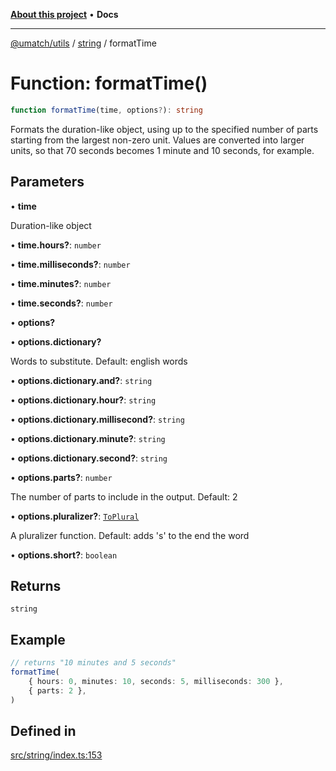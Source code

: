 [**About this project**](../../README.md) • **Docs**

***

[@umatch/utils](../../api.md) / [string](../README.md) / formatTime

# Function: formatTime()

```ts
function formatTime(time, options?): string
```

Formats the duration-like object, using up to the specified number
of parts starting from the largest non-zero unit. Values are
converted into larger units, so that 70 seconds becomes 1 minute
and 10 seconds, for example.

## Parameters

• **time**

Duration-like object

• **time.hours?**: `number`

• **time.milliseconds?**: `number`

• **time.minutes?**: `number`

• **time.seconds?**: `number`

• **options?**

• **options.dictionary?**

Words to substitute. Default: english words

• **options.dictionary.and?**: `string`

• **options.dictionary.hour?**: `string`

• **options.dictionary.millisecond?**: `string`

• **options.dictionary.minute?**: `string`

• **options.dictionary.second?**: `string`

• **options.parts?**: `number`

The number of parts to include in the output. Default: 2

• **options.pluralizer?**: [`ToPlural`](../type-aliases/ToPlural.md)

A pluralizer function. Default: adds 's' to the end the word

• **options.short?**: `boolean`

## Returns

`string`

## Example

```ts
// returns "10 minutes and 5 seconds"
formatTime(
    { hours: 0, minutes: 10, seconds: 5, milliseconds: 300 },
    { parts: 2 },
)
```

## Defined in

[src/string/index.ts:153](https://github.com/umatch-oficial/utils/blob/main/src/string/index.ts#L153)
